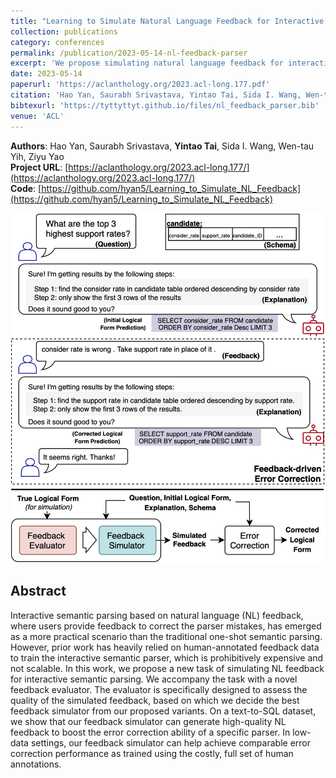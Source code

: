 ```yaml
---
title: "Learning to Simulate Natural Language Feedback for Interactive Semantic Parsing"
collection: publications
category: conferences
permalink: /publication/2023-05-14-nl-feedback-parser
excerpt: 'We propose simulating natural language feedback for interactive semantic parsing, enabling scalable training without costly human annotations and improving text-to-SQL error correction.'
date: 2023-05-14
paperurl: 'https://aclanthology.org/2023.acl-long.177.pdf'
citation: 'Hao Yan, Saurabh Srivastava, Yintao Tai, Sida I. Wang, Wen-tau Yih, and Ziyu Yao. 2023. Learning to Simulate Natural Language Feedback for Interactive Semantic Parsing. In Proceedings of the 61st Annual Meeting of the Association for Computational Linguistics (Volume 1: Long Papers), pages 3149–3170, Toronto, Canada. Association for Computational Linguistics.'
bibtexurl: 'https://tyttyttyt.github.io/files/nl_feedback_parser.bib'
venue: 'ACL'
---
```


**Authors**: Hao Yan, Saurabh Srivastava, **Yintao Tai**, Sida I. Wang, Wen-tau Yih, Ziyu Yao \
**Project URL**: [https://aclanthology.org/2023.acl-long.177/](https://aclanthology.org/2023.acl-long.177/) \
**Code**: [https://github.com/hyan5/Learning_to_Simulate_NL_Feedback](https://github.com/hyan5/Learning_to_Simulate_NL_Feedback)

![overview](/images/nl_feedback_parser_overview.png)

## Abstract
Interactive semantic parsing based on natural language (NL) feedback, where users provide feedback to correct the parser mistakes, has emerged as a more practical scenario than the traditional one-shot semantic parsing. However, prior work has heavily relied on human-annotated feedback data to train the interactive semantic parser, which is prohibitively expensive and not scalable. In this work, we propose a new task of simulating NL feedback for interactive semantic parsing. We accompany the task with a novel feedback evaluator. The evaluator is specifically designed to assess the quality of the simulated feedback, based on which we decide the best feedback simulator from our proposed variants. On a text-to-SQL dataset, we show that our feedback simulator can generate high-quality NL feedback to boost the error correction ability of a specific parser. In low-data settings, our feedback simulator can help achieve comparable error correction performance as trained using the costly, full set of human annotations.
